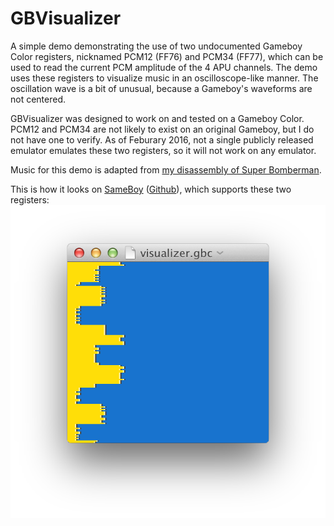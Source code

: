 # GBVisualizer

A simple demo demonstrating the use of two undocumented Gameboy Color registers, nicknamed PCM12 (FF76) and PCM34 (FF77), which can be used to read the current PCM amplitude of the 4 APU channels. The demo uses these registers to visualize music in an oscilloscope-like manner. The oscillation wave is a bit of unusual, because a Gameboy's waveforms are not centered.

GBVisualizer was designed to work on and tested on a Gameboy Color. PCM12 and PCM34 are not likely to exist on an original Gameboy, but I do not have one to verify. As of Feburary 2016, not a single publicly released emulator emulates these two registers, so it will not work on any emulator.

Music for this demo is adapted from [my disassembly of Super Bomberman](https://github.com/LIJI32/superbomberman/tree/master/dboot/songs).

This is how it looks on [SameBoy](https://sameboy.github.io/) ([Github](https://github.com/LIJI32/SameBoy)), which supports these two registers: <br/>
![Screenshot](screenshot.png?raw=true)
